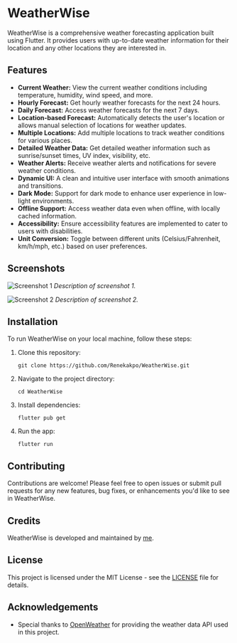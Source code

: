 # WeatherWise

WeatherWise is a comprehensive weather forecasting application built using Flutter. It provides users with up-to-date weather information for their location and any other locations they are interested in.

## Features

- **Current Weather:** View the current weather conditions including temperature, humidity, wind speed, and more.
- **Hourly Forecast:** Get hourly weather forecasts for the next 24 hours.
- **Daily Forecast:** Access weather forecasts for the next 7 days.
- **Location-based Forecast:** Automatically detects the user's location or allows manual selection of locations for weather updates.
- **Multiple Locations:** Add multiple locations to track weather conditions for various places.
- **Detailed Weather Data:** Get detailed weather information such as sunrise/sunset times, UV index, visibility, etc.
- **Weather Alerts:** Receive weather alerts and notifications for severe weather conditions.
- **Dynamic UI:** A clean and intuitive user interface with smooth animations and transitions.
- **Dark Mode:** Support for dark mode to enhance user experience in low-light environments.
- **Offline Support:** Access weather data even when offline, with locally cached information.
- **Accessibility:** Ensure accessibility features are implemented to cater to users with disabilities.
- **Unit Conversion:** Toggle between different units (Celsius/Fahrenheit, km/h/mph, etc.) based on user preferences.

## Screenshots

![Screenshot 1](screenshots/screenshot1.png)
*Description of screenshot 1.*

![Screenshot 2](screenshots/screenshot2.png)
*Description of screenshot 2.*

## Installation

To run WeatherWise on your local machine, follow these steps:

1. Clone this repository:
   ```
   git clone https://github.com/Renekakpo/WeatherWise.git
   ```

2. Navigate to the project directory:
   ```
   cd WeatherWise
   ```

3. Install dependencies:
   ```
   flutter pub get
   ```

4. Run the app:
   ```
   flutter run
   ```

## Contributing

Contributions are welcome! Please feel free to open issues or submit pull requests for any new features, bug fixes, or enhancements you'd like to see in WeatherWise.

## Credits

WeatherWise is developed and maintained by [me](https://github.com/Renekakpo).

## License

This project is licensed under the MIT License - see the [LICENSE](LICENSE) file for details.

## Acknowledgements

- Special thanks to [OpenWeather](https://openweathermap.org/) for providing the weather data API used in this project.